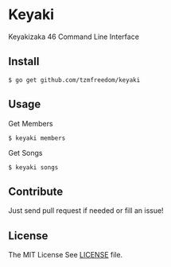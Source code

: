# Keyaki 

Keyakizaka 46 Command Line Interface

## Install

```
$ go get github.com/tzmfreedom/keyaki
```

## Usage

Get Members
```
$ keyaki members
```

Get Songs
```
$ keyaki songs
```

## Contribute

Just send pull request if needed or fill an issue!

## License

The MIT License See [LICENSE](https://github.com/tzmfreedom/keyaki/blob/master/LICENSE) file.


